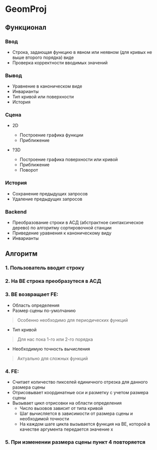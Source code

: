 # GeomProj

## Функционал

### Ввод

+ Строка, задающая функцию в явном или неявном (для кривых не выше второго порядка) виде
+ Проверка корректности вводимых значений 

### Вывод

+ Уравнение в каноническом виде
+ Инварианты
+ Тип кривой или поверхности
+ История

### Сцена

+ 2D
  + Построение графика функции
  + Приближение

+ ?3D
  + Построение графика поверхности или кривой
  + Приближение 
  + Поворот 
  
### История

+ Сохранение предыдущих запросов
+ Удаление предыдущих запросов

### Backend

+ Преобразование строки в АСД (абстрактное синтаксическое дерево) по алгоритму сортировочной станции
+ Приведение уравнения к каноническому виду
+ Инварианты


## Алгоритм

### 1. Пользователь вводит строку

### 2. На BE строка преобразутеся в АСД

### 3. BE возвращает FE:

  + Область определения
  + Размер сцены по-умолчанию 
  > Особенно необходимо для периодических функций
  + Тип кривой 
  > Для нас пока 1-го или 2-го порядка
  + Необходимую точность вычисления 
  > Актуально для сложных функций
  
### 4. FE:

  + Считает количество пикселей единичного отрезка для данного размера сцены
  + Отрисовывает координатные оси и разметку с учетом размера сцены
  + Вызывает цикл отрисовки на области определения 
    + Число вызовов зависит от типа кривой
    + Шаг вычисляется в зависимости от размера сцены и необходимой точности
    + На каждом шаге цикла вызывается функция на BE, которой в качестве аргумента передается значение x
  
### 5. При изменении размера сцены пункт 4 повторяется

##
